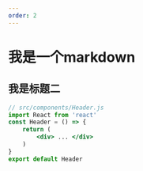 ```yaml
---
order: 2
---
```

# 我是一个markdown
## 我是标题二


```jsx
// src/components/Header.js
import React from 'react'
const Header = () => {
	return (
		<div> ... </div>
	)
}
export default Header
```